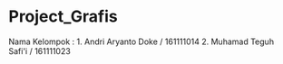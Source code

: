 # Project_Grafis
Nama Kelompok : 
	1. Andri Aryanto Doke / 161111014
	2. Muhamad Teguh Safi'i / 161111023
